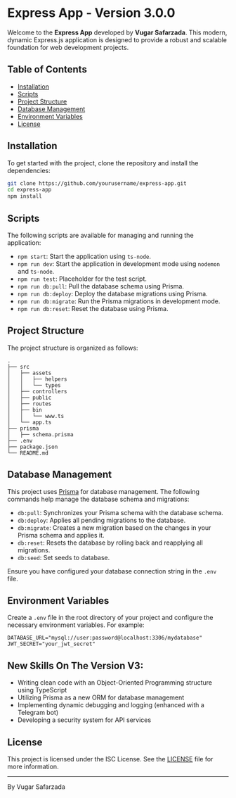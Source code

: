 # Express App - Version 3.0.0

Welcome to the **Express App** developed by **Vugar Safarzada**. This modern, dynamic Express.js application is designed to provide a robust and scalable foundation for web development projects.

## Table of Contents

- [Installation](#installation)
- [Scripts](#scripts)
- [Project Structure](#project-structure)
- [Database Management](#database-management)
- [Environment Variables](#environment-variables)
- [License](#license)

## Installation

To get started with the project, clone the repository and install the dependencies:

```bash
git clone https://github.com/yourusername/express-app.git
cd express-app
npm install
```

## Scripts

The following scripts are available for managing and running the application:

- `npm start`: Start the application using `ts-node`.
- `npm run dev`: Start the application in development mode using `nodemon` and `ts-node`.
- `npm run test`: Placeholder for the test script.
- `npm run db:pull`: Pull the database schema using Prisma.
- `npm run db:deploy`: Deploy the database migrations using Prisma.
- `npm run db:migrate`: Run the Prisma migrations in development mode.
- `npm run db:reset`: Reset the database using Prisma.

## Project Structure

The project structure is organized as follows:

```
.
├── src
│   ├── assets
│   │   ├── helpers
│   │   └── types
│   ├── controllers
│   ├── public
│   ├── routes
│   ├── bin
│   │   └── www.ts
│   └── app.ts
├── prisma
│   ├── schema.prisma
├── .env
├── package.json
└── README.md
```

## Database Management

This project uses [Prisma](https://www.prisma.io/) for database management. The following commands help manage the database schema and migrations:

- `db:pull`: Synchronizes your Prisma schema with the database schema.
- `db:deploy`: Applies all pending migrations to the database.
- `db:migrate`: Creates a new migration based on the changes in your Prisma schema and applies it.
- `db:reset`: Resets the database by rolling back and reapplying all migrations.
- `db:seed`: Set seeds to database.

Ensure you have configured your database connection string in the `.env` file.

## Environment Variables

Create a `.env` file in the root directory of your project and configure the necessary environment variables. For example:

```
DATABASE_URL="mysql://user:password@localhost:3306/mydatabase"
JWT_SECRET="your_jwt_secret"
```
## New Skills On The Version V3:
- Writing clean code with an Object-Oriented Programming structure using TypeScript
- Utilizing Prisma as a new ORM for database management
- Implementing dynamic debugging and logging (enhanced with a Telegram bot)
- Developing a security system for API services

## License

This project is licensed under the ISC License. See the [LICENSE](LICENSE) file for more information.

---
By Vugar Safarzada
